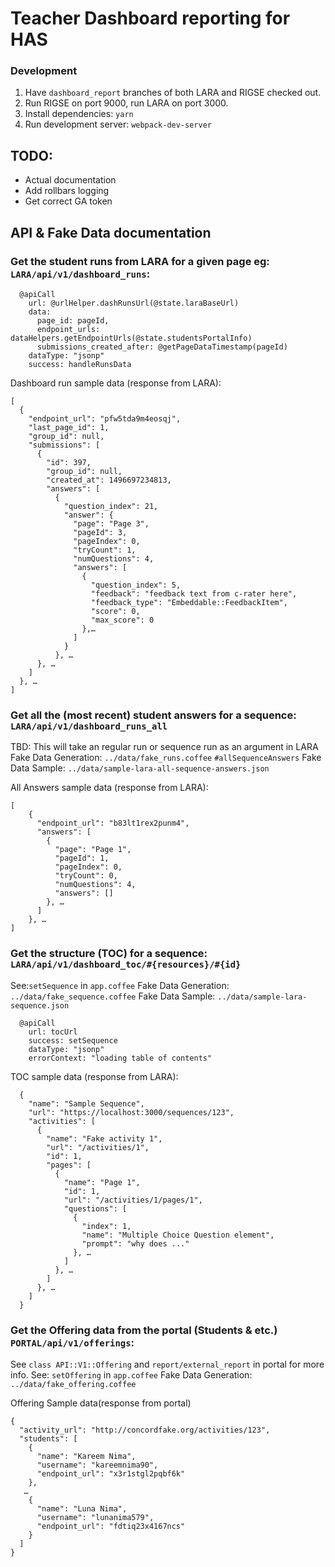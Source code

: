 # Teacher Dashboard reporting for HAS

### Development
1. Have `dashboard_report` branches of both LARA and RIGSE checked out.
1. Run RIGSE on port 9000, run LARA on port 3000.
1. Install dependencies: `yarn`
1. Run development server: `webpack-dev-server`


## TODO:
* Actual documentation
* Add rollbars logging
* Get correct GA token


## API  & Fake Data documentation ##


### Get the student runs from LARA for a given page eg: `LARA/api/v1/dashboard_runs`:

      @apiCall
        url: @urlHelper.dashRunsUrl(@state.laraBaseUrl)
        data:
          page_id: pageId,
          endpoint_urls: dataHelpers.getEndpointUrls(@state.studentsPortalInfo)
          submissions_created_after: @getPageDataTimestamp(pageId)
        dataType: "jsonp"
        success: handleRunsData

Dashboard run sample data (response from LARA):

    [
      {
        "endpoint_url": "pfw5tda9m4eosqj",
        "last_page_id": 1,
        "group_id": null,
        "submissions": [
          {
            "id": 397,
            "group_id": null,
            "created_at": 1496697234813,
            "answers": [
              {
                "question_index": 21,
                "answer": {
                  "page": "Page 3",
                  "pageId": 3,
                  "pageIndex": 0,
                  "tryCount": 1,
                  "numQuestions": 4,
                  "answers": [
                    {
                      "question_index": 5,
                      "feedback": "feedback text from c-rater here",
                      "feedback_type": "Embeddable::FeedbackItem",
                      "score": 0,
                      "max_score": 0
                    },…
                  ]
                }
              }, …
          }, …
        ]
      }, …
    ]


### Get all the (most recent) student answers for a sequence: `LARA/api/v1/dashboard_runs_all`
TBD: This will take an regular run or sequence run as an argument in LARA
Fake Data Generation: `../data/fake_runs.coffee` `#allSequenceAnswers`
Fake Data Sample: `../data/sample-lara-all-sequence-answers.json`

All Answers sample data (response from LARA):

    [
        {
          "endpoint_url": "b83lt1rex2punm4",
          "answers": [
            {
              "page": "Page 1",
              "pageId": 1,
              "pageIndex": 0,
              "tryCount": 0,
              "numQuestions": 4,
              "answers": []
            }, …
          ]
        }, …
    ]

### Get the structure (TOC) for a sequence: `LARA/api/v1/dashboard_toc/#{resources}/#{id}`
See:`setSequence` in `app.coffee`
Fake Data Generation: `../data/fake_sequence.coffee`
Fake Data Sample: `../data/sample-lara-sequence.json`

      @apiCall
        url: tocUrl
        success: setSequence
        dataType: "jsonp"
        errorContext: "loading table of contents"

TOC sample data (response from LARA):

      {
        "name": "Sample Sequence",
        "url": "https://localhost:3000/sequences/123",
        "activities": [
          {
            "name": "Fake activity 1",
            "url": "/activities/1",
            "id": 1,
            "pages": [
              {
                "name": "Page 1",
                "id": 1,
                "url": "/activities/1/pages/1",
                "questions": [
                  {
                    "index": 1,
                    "name": "Multiple Choice Question element",
                    "prompt": "why does ..."
                  }, …
                ]
              }, …
            ]
          }, …
        ]
      }





### Get the Offering data from the portal (Students & etc.) `PORTAL/api/v1/offerings`:
See `class API::V1::Offering` and `report/external_report` in portal for more info.
See: `setOffering` in `app.coffee`
Fake Data Generation: `../data/fake_offering.coffee`

Offering Sample data(response from portal)

    {
      "activity_url": "http://concordfake.org/activities/123",
      "students": [
        {
          "name": "Kareem Nima",
          "username": "kareemnima90",
          "endpoint_url": "x3r1stgl2pqbf6k"
        },
       …
        {
          "name": "Luna Nima",
          "username": "lunanima579",
          "endpoint_url": "fdtiq23x4167ncs"
        }
      ]
    }